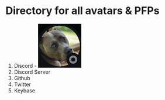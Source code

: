 # Directory for all avatars & PFPs

1. Discord - ![img](https://github.com/st8tikratio/cardano_DRep/blob/main/src/img/Ratio13_Discord_Avatar_120H.jpg)
2. Discord Server
3. Github
4. Twitter
5. Keybase
